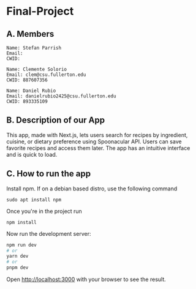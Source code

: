 # Final-Project

## A. Members

```
Name: Stefan Parrish
Email:
CWID:
```

```
Name: Clemente Solorio
Email: clem@csu.fullerton.edu
CWID: 887607356
```

```
Name: Daniel Rubio
Email: danielrubio2425@csu.fullerton.edu
CWID: 893335109
```

## B. Description of our App

This app, made with Next.js, lets users search for recipes by ingredient, cuisine, or dietary preference using Spoonacular API. Users can save favorite recipes and access them later. The app has an intuitive interface and is quick to load.

## C. How to run the app

Install npm. If on a debian based distro, use the following command

```
sudo apt install npm
```

Once you're in the project run

```
npm install 
```

Now run the development server:

```bash
npm run dev
# or
yarn dev
# or
pnpm dev
```

Open [http://localhost:3000](http://localhost:3000) with your browser to see the result.

